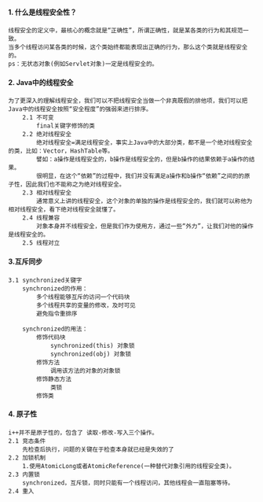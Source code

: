 #### 1. 什么是线程安全性？
	线程安全的定义中，最核心的概念就是“正确性”，所谓正确性，就是某各类的行为和其规范一致。
	当多个线程访问某各类的时候，这个类始终都能表现出正确的行为，那么这个类就是线程安全的。
	ps：无状态对象(例如Servlet对象)一定是线程安全的。

#### 2. Java中的线程安全
	为了更深入的理解线程安全，我们可以不把线程安全当做一个非真既假的排他项，我们可以把Java中的线程安全按照“安全程度”的强弱来进行排序。
		2.1 不可变
			final关键字修饰的类
		2.2 绝对线程安全
			绝对线程安全=满足线程安全，事实上Java中的大部分类，都不是一个绝对线程安全的类，比如：Vector，HashTable等。
			譬如：a操作是线程安全的，b操作是线程安全的，但是b操作的结果依赖于a操作的结果。	
			很明显，在这个“依赖”的过程中，我们并没有满足a操作和b操作“依赖”之间的的原子性，因此我们也不能称之为绝对线程安全。
		2.3 相对线程安全
			通常意义上讲的线程安全，这个对象的单独的操作是线程安全的，我们就可以称他为相对线程安全，看下绝对线程安全就懂了。
		2.4 线程兼容
			对象本身并不线程安全，但是我们作为使用方，通过一些“外力”，让我们对他的操作是线程安全的。
		2.5 线程对立

#### 3.互斥同步
	3.1 synchronized关键字
		synchronized的作用：
			多个线程能够互斥的访问一个代码块
			多个线程共享的变量的修改，及时可见
			避免指令重排序

		synchronized的用法：
			修饰代码块
				synchronized(this) 对象锁
				synchronized(obj) 对象锁
			修饰方法
				调用该方法的对象的对象锁 
			修饰静态方法
				类锁
			修饰类

#### 4. 原子性
	i++并不是原子性的，包含了 读取-修改-写入三个操作。
	2.1 竞态条件
		先检查后执行，问题的关键在于检查本身就已经是失效的了
	2.2 加锁机制
		1.使用AtomicLong或者AtomicReference(一种替代对象引用的线程安全类)。
	2.3 内置锁
		synchronized，互斥锁，同时只能有一个线程访问，其他线程会一直阻塞等待。
	2.4 重入
